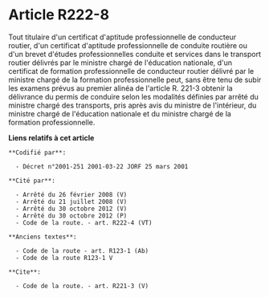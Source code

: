 # Article R222-8

Tout titulaire d'un certificat d'aptitude professionnelle de conducteur routier, d'un certificat d'aptitude professionnelle
de conduite routière ou d'un brevet d'études professionnelles conduite et services dans le transport routier délivrés par le
ministre chargé de l'éducation nationale, d'un certificat de formation professionnelle de conducteur routier délivré par le
ministre chargé de la formation professionnelle peut, sans être tenu de subir les examens prévus au premier alinéa de
l'article R. 221-3 obtenir la délivrance du permis de conduire selon les modalités définies par arrêté du ministre chargé des
transports, pris après avis du ministre de l'intérieur, du ministre chargé de l'éducation nationale et du ministre chargé de
la formation professionnelle.

**Liens relatifs à cet article**

	**Codifié par**:

	  - Décret n°2001-251 2001-03-22 JORF 25 mars 2001

	**Cité par**:

	  - Arrêté du 26 février 2008 (V)
	  - Arrêté du 21 juillet 2008 (V)
	  - Arrêté du 30 octobre 2012 (V)
	  - Arrêté du 30 octobre 2012 (P)
	  - Code de la route. - art. R222-4 (VT)

	**Anciens textes**:

	  - Code de la route - art. R123-1 (Ab)
	  - Code de la route R123-1 V

	**Cite**:

	  - Code de la route. - art. R221-3 (V)
